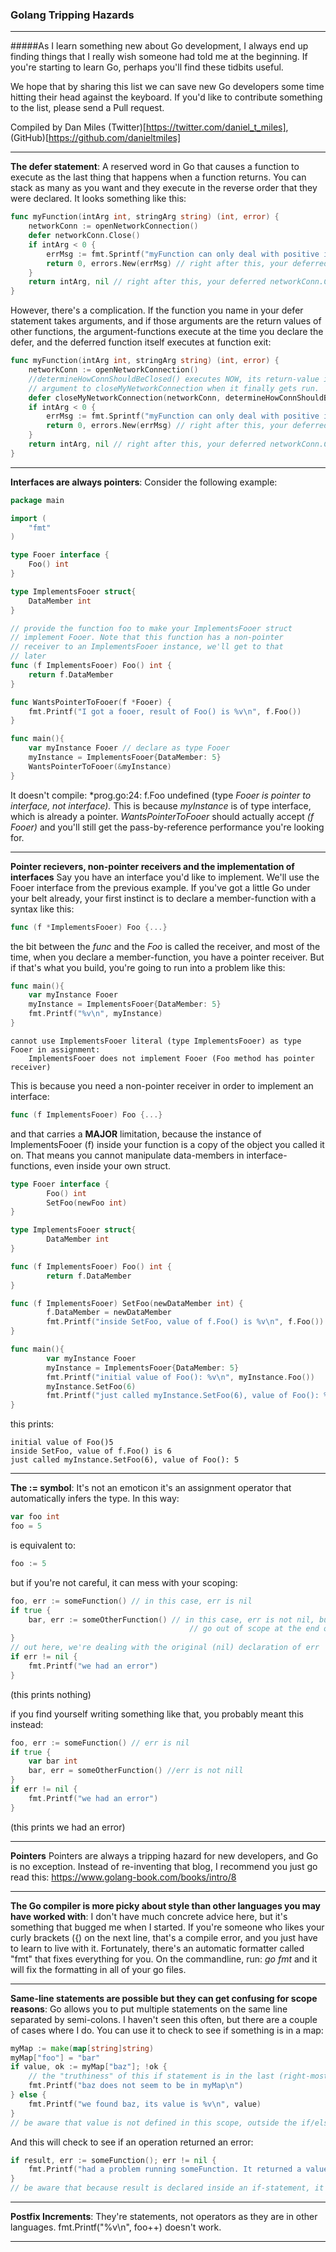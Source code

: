 ### Golang Tripping Hazards
---
#####As I learn something new about Go development, I always end up finding things that I really wish someone had told me at the beginning. If you're starting to learn Go, perhaps you'll find these tidbits useful.

We hope that by sharing this list we can save new Go developers some time hitting their head against the keyboard. If you'd like to contribute something to the list, please send a Pull request.

Compiled by Dan Miles (Twitter)[https://twitter.com/daniel_t_miles], (GitHub)[https://github.com/danieltmiles]

---
**The defer statement**: A reserved word in Go that causes a function to execute as the last thing that happens when a function returns. You can stack as many as you want and they execute in the reverse order that they were declared. It looks something like this:
```go
func myFunction(intArg int, stringArg string) (int, error) {
	networkConn := openNetworkConnection()
	defer networkConn.Close()
	if intArg < 0 {
		errMsg := fmt.Sprintf("myFunction can only deal with positive integers, invalid argument: %v", intArg)
		return 0, errors.New(errMsg) // right after this, your deferred networkConn.Close() will execute
	}
	return intArg, nil // right after this, your deferred networkConn.Close() will execute
}
```
However, there's a complication. If the function you name in your defer statement takes arguments, and if those arguments are the return values of other functions, the argument-functions execute at the time you declare the defer, and the deferred function itself executes at function exit:
```go
func myFunction(intArg int, stringArg string) (int, error) {
	networkConn := openNetworkConnection()
	//determineHowConnShouldBeClosed() executes NOW, its return-value is stored as an
	// argument to closeMyNetworkConnection when it finally gets run.
	defer closeMyNetworkConnection(networkConn, determineHowConnShouldBeClosed())
	if intArg < 0 {
		errMsg := fmt.Sprintf("myFunction can only deal with positive integers, invalid argument: %v", intArg)
		return 0, errors.New(errMsg) // right after this, your deferred networkConn.Close() will execute
	}
	return intArg, nil // right after this, your deferred networkConn.Close() will execute
}
```

---
**Interfaces are always pointers**: Consider the following example:
```go
package main

import (
	"fmt"
)

type Fooer interface {
	Foo() int
}

type ImplementsFooer struct{
	DataMember int
}

// provide the function foo to make your ImplementsFooer struct
// implement Fooer. Note that this function has a non-pointer
// receiver to an ImplementsFooer instance, we'll get to that
// later
func (f ImplementsFooer) Foo() int {
	return f.DataMember
}

func WantsPointerToFooer(f *Fooer) {
	fmt.Printf("I got a fooer, result of Foo() is %v\n", f.Foo())
}

func main(){
	var myInstance Fooer // declare as type Fooer
	myInstance = ImplementsFooer{DataMember: 5}
	WantsPointerToFooer(&myInstance)
}
```
It doesn't compile: *prog.go:24: f.Foo undefined (type *Fooer is pointer to interface, not interface).* This is because *myInstance* is of type interface, which is already a pointer. *WantsPointerToFooer* should actually accept *(f Fooer)* and you'll still get the pass-by-reference performance you're looking for.

---
**Pointer recievers, non-pointer receivers and the implementation of interfaces**
Say you have an interface you'd like to implement. We'll use the Fooer interface from the previous example. If you've got a little Go under your belt already, your first instinct is to declare a member-function with a syntax like this:
```go
func (f *ImplementsFooer) Foo {...}
```
the bit between the *func* and the *Foo* is called the receiver, and most of the time, when you declare a member-function, you have a pointer receiver. But if that's what you build, you're going to run into a problem like this:
```go
func main(){
	var myInstance Fooer
	myInstance = ImplementsFooer{DataMember: 5}
	fmt.Printf("%v\n", myInstance)
}
```
```
cannot use ImplementsFooer literal (type ImplementsFooer) as type Fooer in assignment:
	ImplementsFooer does not implement Fooer (Foo method has pointer receiver)
```
This is because you need a non-pointer receiver in order to implement an interface:
```go
func (f ImplementsFooer) Foo {...}
```
and that carries a **MAJOR** limitation, because the instance of ImplementsFooer (f) inside your function is a copy of the object you called it on. That means you cannot manipulate data-members in interface-functions, even inside your own struct.
```go
type Fooer interface {
        Foo() int 
        SetFoo(newFoo int)
}

type ImplementsFooer struct{
        DataMember int 
}

func (f ImplementsFooer) Foo() int {
        return f.DataMember
}

func (f ImplementsFooer) SetFoo(newDataMember int) {
        f.DataMember = newDataMember
        fmt.Printf("inside SetFoo, value of f.Foo() is %v\n", f.Foo())
}

func main(){
        var myInstance Fooer
        myInstance = ImplementsFooer{DataMember: 5}
        fmt.Printf("initial value of Foo(): %v\n", myInstance.Foo())
        myInstance.SetFoo(6)
        fmt.Printf("just called myInstance.SetFoo(6), value of Foo(): %v\n", myInstance.Foo())
}
```
this prints:
```
initial value of Foo()5
inside SetFoo, value of f.Foo() is 6
just called myInstance.SetFoo(6), value of Foo(): 5
```

---
**The := symbol**: It's not an emoticon it's an assignment operator that automatically infers the type. In this way:
```go
var foo int
foo = 5
```
is equivalent to:
```go
foo := 5
```
but if you're not careful, it can mess with your scoping:
```go
foo, err := someFunction() // in this case, err is nil
if true {
	bar, err := someOtherFunction() // in this case, err is not nil, but it will
                                        // go out of scope at the end of the block
}
// out here, we're dealing with the original (nil) declaration of err
if err != nil {
	fmt.Printf("we had an error")
}
```
(this prints nothing)

if you find yourself writing something like that, you probably meant this instead:
```go
foo, err := someFunction() // err is nil
if true {
	var bar int
	bar, err = someOtherFunction() //err is not nill
}
if err != nil {
	fmt.Printf("we had an error")
}
```
(this prints we had an error)

---
**Pointers** Pointers are always a tripping hazard for new developers, and Go is no exception. Instead of re-inventing that blog, I recommend you just go read this: https://www.golang-book.com/books/intro/8

---
**The Go compiler is more picky about style than other languages you may have worked with**: I don't have much concrete advice here, but it's something that bugged me when I started. If you're someone who likes your curly brackets ({) on the next line, that's a compile error, and you just have to learn to live with it. Fortunately, there's an automatic formatter called "fmt" that fixes everything for you. On the commandline, run: _go fmt_ and it will fix the formatting in all of your go files.

---
**Same-line statements are possible but they can get confusing for scope reasons**: Go allows you to put multiple statements on the same line separated by semi-colons. I haven't seen this often, but there are a couple of cases where I do. You can use it to check to see if something is in a map:
```go
myMap := make(map[string]string)
myMap["foo"] = "bar"
if value, ok := myMap["baz"]; !ok {
	// the "truthiness" of this if statement is in the last (right-most) statement
	fmt.Printf("baz does not seem to be in myMap\n")
} else {
	fmt.Printf("we found baz, its value is %v\n", value)
}
// be aware that value is not defined in this scope, outside the if/else block
```
And this will check to see if an operation returned an error:
```go
if result, err := someFunction(); err != nil {
	fmt.Printf("had a problem running someFunction. It returned a value of %v and an error, %v\n", result, err.Error())
}
// be aware that because result is declared inside an if-statement, it is not in scope outside the if-block.
```
---
**Postfix Increments**: They're statements, not operators as they are in other languages. fmt.Printf("%v\n", foo++) doesn't work.

---
